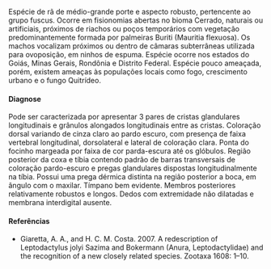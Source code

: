 ﻿Espécie de rã de médio-grande porte e aspecto robusto, pertencente ao grupo fuscus. Ocorre em fisionomias abertas no bioma Cerrado, naturais ou artificiais, próximos de riachos ou poços temporários com vegetação predominantemente formada por palmeiras Buriti (Mauritia flexuosa). Os machos vocalizam próximos ou dentro de câmaras subterrâneas utilizada para <glossario>ovoposição</glossario>, em ninhos de espuma.
Espécie ocorre nos estados do Goiás, Minas Gerais, Rondônia e Distrito Federal. Espécie pouco ameaçada, porém, existem ameaças às populações locais como fogo, crescimento urbano e o <glossario>fungo Quitrídeo</glossario>.


#### Diagnose
Pode ser caracterizada por apresentar 3 pares de cristas glandulares longitudinais e grânulos alongados longitudinais entre as cristas. Coloração dorsal variando de cinza claro ao pardo escuro, com presença de faixa vertebral longitudinal, dorsolateral e lateral de coloração clara. Ponta do focinho margeada por faixa de cor parda-escura até os glóbulos. Região posterior da coxa e tíbia contendo padrão de barras transversais de coloração pardo-escuro e pregas glandulares dispostas longitudinalmente na tíbia. Possui uma prega dérmica distinta na região posterior a boca, em ângulo com o maxilar. Tímpano bem evidente. Membros posteriores relativamente robustos e longos. Dedos com extremidade não dilatadas e membrana interdigital ausente.






#### Referências
* Giaretta, A. A., and H. C. M. Costa. 2007. A redescription of Leptodactylus jolyi Sazima and Bokermann (Anura, Leptodactylidae) and the recognition of a new closely related species. Zootaxa 1608: 1–10.
